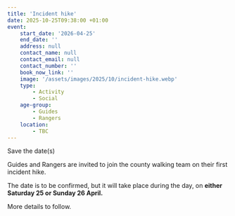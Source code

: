 ```yaml
---
title: 'Incident hike'
date: 2025-10-25T09:38:00 +01:00
event:
    start_date: '2026-04-25'
    end_date: ''
    address: null
    contact_name: null
    contact_email: null
    contact_number: ''
    book_now_link: ''
    image: '/assets/images/2025/10/incident-hike.webp'
    type:
        - Activity
        - Social
    age-group:
        - Guides
        - Rangers
    location:
        - TBC
---
```

Save the date(s)

Guides and Rangers are invited to join the county walking team on their first incident hike.

The date is to be confirmed, but it will take place during the day, on **either Saturday 25 or Sunday 26 April.**

More details to follow.

